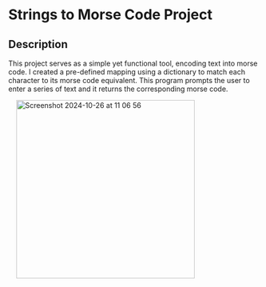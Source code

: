 # Strings to Morse Code Project

<h2>Description</h2>
<p>This project serves as a simple yet functional tool, encoding text into morse code. I created a pre-defined mapping using a dictionary to match each character to its morse code equivalent. This program prompts the user to enter a series of text and it returns the corresponding morse code.</p>
&nbsp;
&nbsp;

<img width="357" alt="Screenshot 2024-10-26 at 11 06 56" src="https://github.com/user-attachments/assets/29275e62-fb0b-4dbd-8e9e-a04e68b1345d">
